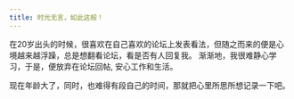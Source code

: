 ```yaml
---
title: 时光无言，如此这般！
---
```


在20岁出头的时候，很喜欢在自己喜欢的论坛上发表看法，但随之而来的便是心境越来越浮躁，总是想翻看论坛，看是否有人回复我。
渐渐地，我很难静心学习，于是，便放弃在论坛回帖, 安心工作和生活。

现在年龄大了，同时，也难得有段自己的时间，那就把心里所思所想记录一下吧。

